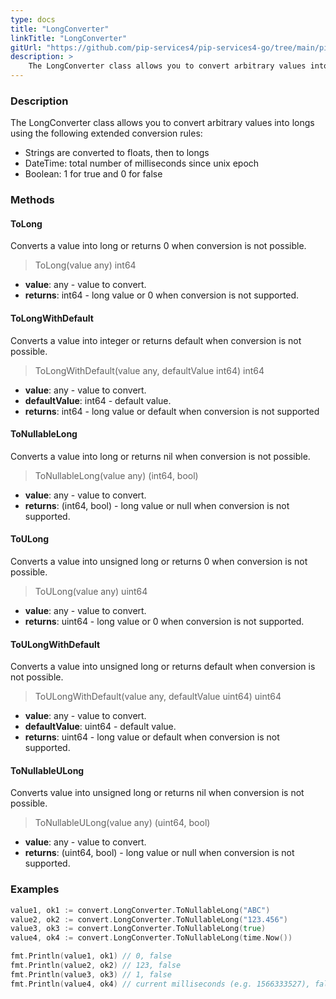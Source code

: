 ```yaml
---
type: docs
title: "LongConverter"
linkTitle: "LongConverter"
gitUrl: "https://github.com/pip-services4/pip-services4-go/tree/main/pip-services4-commons-go"
description: > 
    The LongConverter class allows you to convert arbitrary values into longs using extended conversion rules.
---
```


### Description

The LongConverter class allows you to convert arbitrary values into longs using the following extended conversion rules:

- Strings are converted to floats, then to longs
- DateTime: total number of milliseconds since unix epoch   
- Boolean: 1 for true and 0 for false

### Methods

#### ToLong
Converts a value into long or returns 0 when conversion is not possible.

> ToLong(value any) int64

- **value**: any - value to convert.
- **returns**: int64 - long value or 0 when conversion is not supported.

#### ToLongWithDefault
Converts a value into integer or returns default when conversion is not possible.

> ToLongWithDefault(value any, defaultValue int64) int64

- **value**: any - value to convert.
- **defaultValue**: int64 - default value.
- **returns**: int64 - long value or default when conversion is not supported

#### ToNullableLong
Converts a value into long or returns nil when conversion is not possible.

> ToNullableLong(value any) (int64, bool)

- **value**: any - value to convert.
- **returns**: (int64, bool) - long value or null when conversion is not supported.


#### ToULong
Converts a value into unsigned long or returns 0 when conversion is not possible.

> ToULong(value any) uint64

- **value**: any - value to convert.
- **returns**: uint64 - long value or 0 when conversion is not supported.

#### ToULongWithDefault
Converts a value into unsigned long or returns default when conversion is not possible.

> ToULongWithDefault(value any, defaultValue uint64) uint64

- **value**: any - value to convert.
- **defaultValue**: uint64 - default value.
- **returns**: uint64 - long value or default when conversion is not supported.

#### ToNullableULong
Converts value into unsigned long or returns nil when conversion is not possible.

> ToNullableULong(value any) (uint64, bool)

- **value**: any - value to convert.
- **returns**: (uint64, bool) - long value or null when conversion is not supported.

### Examples

```go
value1, ok1 := convert.LongConverter.ToNullableLong("ABC")
value2, ok2 := convert.LongConverter.ToNullableLong("123.456")
value3, ok3 := convert.LongConverter.ToNullableLong(true)
value4, ok4 := convert.LongConverter.ToNullableLong(time.Now())

fmt.Println(value1, ok1) // 0, false
fmt.Println(value2, ok2) // 123, false
fmt.Println(value3, ok3) // 1, false
fmt.Println(value4, ok4) // current milliseconds (e.g. 1566333527), false

```

